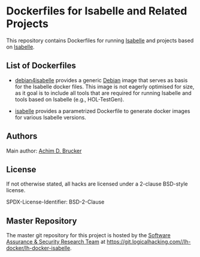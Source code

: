 # Dockerfiles for Isabelle and Related Projects

This repository contains Dockerfiles for running [Isabelle](https://isabelle.in.tum.de) 
and projects based on [Isabelle](https://isabelle.in.tum.de). 

## List of Dockerfiles

* [debian4isabelle](debian4isabelle/Dockerfile) provides a generic [Debian](https://www.debian.org)
  image that serves as basis for the Isabelle docker files. This image is not 
  eagerly optimised for size, as it goal is to include all tools that are required for 
  running Isabelle and tools based on Isabelle (e.g., HOL-TestGen).

* [isabelle](isabelle/Dockerfile) provides a parametrized Dockerfile to generate docker 
  images for various Isabelle versions.

## Authors

Main author: [Achim D. Brucker](http://www.brucker.ch/)

## License

If not otherwise stated, all hacks are licensed under a 2-clause 
BSD-style license.

SPDX-License-Identifier: BSD-2-Clause

## Master Repository

The master git repository for this project is hosted by the [Software
Assurance & Security Research Team](https://logicalhacking.com) at
<https://git.logicalhacking.com//lh-docker/lh-docker-isabelle>.
